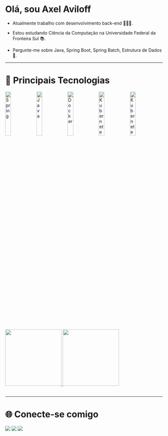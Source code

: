 # **Olá, sou Axel Aviloff**

- Atualmente trabalho com desenvolvimento back-end 👨🏻‍💻.

- Estou estudando Ciência da Computação na Universidade Federal da Fronteira Sul 📚.

- Pergunte-me sobre Java, Spring Boot, Spring Batch, Estrutura de Dados 💬.

---

# 🤖 **Principais Tecnologias**

<div>
  <img width="19%" height="19%" alt="Spring" img src='https://cdn.jsdelivr.net/gh/devicons/devicon/icons/spring/spring-original-wordmark.svg'>
  <img width="19%" height="19%" alt="Java" img src='https://cdn.jsdelivr.net/gh/devicons/devicon/icons/java/java-original-wordmark.svg'>
  <img width="19%" height="19%" alt="Docker" img src='https://cdn.jsdelivr.net/gh/devicons/devicon/icons/docker/docker-original-wordmark.svg'>
  <img width="19%" height="19%" alt="Kubernetes" img src='https://cdn.jsdelivr.net/gh/devicons/devicon/icons/kubernetes/kubernetes-plain-wordmark.svg'>
  <img width="19%" height="19%" alt="Kubernetes" img src='https://cdn.jsdelivr.net/gh/devicons/devicon/icons/jenkins/jenkins-original.svg'>
</div>

<br>

<div>
  <a href="https://github.com/axelaviloff">
  <img height="180em" src="https://github-readme-stats.vercel.app/api?username=axelaviloff&show_icons=true&theme=dark&count_private=true"/>
  <img height="180em" src="https://github-readme-stats.vercel.app/api/top-langs/?username=axelaviloff&layout=compact&langs_count=6&theme=dark"/>
  </a>
</div>

<br>

---

# 🌐 **Conecte-se comigo**

<div>
  <a href="https://www.linkedin.com/in/axelaviloff" target="_blank"><img src="https://img.shields.io/badge/-LinkedIn-%230077B5?style=for-the-badge&logo=linkedin&logoColor=white" target="_blank"></a>  
  <a href = "mailto:aviloffaxel1@gmail.com"><img src="https://img.shields.io/badge/-Gmail-%23333?style=for-the-badge&logo=gmail&logoColor=white" target="_blank"></a>
  <a href="https://instagram.com/axelaviloff" target="_blank"><img src="https://img.shields.io/badge/-Instagram-%23E4405F?style=for-the-badge&logo=instagram&logoColor=white" target="_blank"></a> 
</div>
